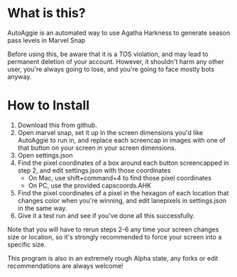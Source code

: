 # What is this?

AutoAggie is an automated way to use Agatha Harkness to generate season pass levels in Marvel Snap

Before using this, be aware that it is a TOS violation, and may lead to permanent deletion of your account. However, it shouldn't harm any other user, you're always going to lose, and you're going to face mostly bots anyway. 

# How to Install

1. Download this from github.
2. Open marvel snap, set it up in the screen dimensions you'd like AutoAggie to run in, and replace each screencap in images with one of that button on your screen in your screen dimensions.
3. Open settings.json
4. Find the pixel coordinates of a box around each button screencapped in step 2, and edit settings.json with those coordinates
    * On Mac, use shift+command+4 to find those pixel coordinates
    * On PC, use the provided capscoords.AHK
5. Find the pixel coordinates of a pixel in the hexagon of each location that changes color when you're winning, and edit lanepixels in settings.json in the same way. 
6. Give it a test run and see if you've done all this successfully. 

Note that you will have to rerun steps 2-6 any time your screen changes size or location, so it's strongly recommended to force your screen into a specific size. 

This program is also in an extremely rough Alpha state, any forks or edit recommendations are always welcome!
